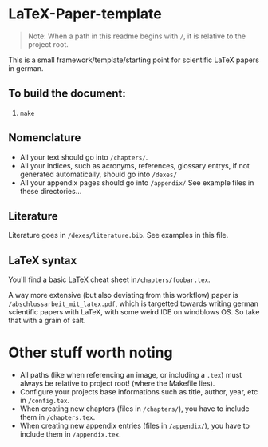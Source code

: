 # LaTeX-Paper-template
> Note: When a path in this readme begins with `/`, it is relative to the project root.  

This is a small framework/template/starting point for scientific LaTeX papers in german.

## To build the document:
1) `make`


## Nomenclature  
* All your text should go into `/chapters/`.
* All your indices, such as acronyms, references, glossary entrys, if not generated automatically, should go into `/dexes/`
* All your appendix pages should go into `/appendix/`
See example files in these directories...

## Literature
Literature goes in `/dexes/literature.bib`. See examples in this file.

## LaTeX syntax
You'll find a basic LaTeX cheat sheet in`/chapters/foobar.tex`.  

A way more extensive (but also deviating from this workflow) paper is `/abschlussarbeit_mit_latex.pdf`, which is targetted towards writing german scientific papers with LaTeX, with some weird IDE on windblows OS. So take that with a grain of salt.

# Other stuff worth noting
* All paths (like when referencing an image, or including a `.tex`) must always be relative to project root! (where the Makefile lies).
* Configure your projects base informations such as title, author, year, etc in `/config.tex`.
* When creating new chapters (files in `/chapters/`), you have to include them in `/chapters.tex`.
* When creating new appendix entries (files in `/appendix/`), you have to include them in `/appendix.tex`.
